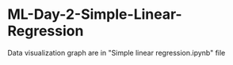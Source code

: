 # ML-Day-2-Simple-Linear-Regression

Data visualization graph are in "Simple linear regression.ipynb" file
